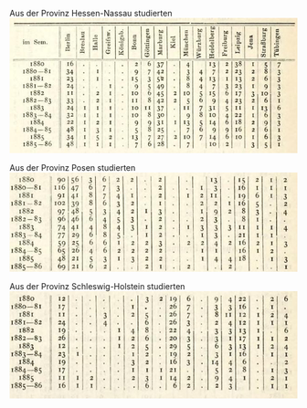 Aus der Provinz Hessen-Nassau studierten
![bsb11577000_336_conf_1.00_img-0.jpeg](bsb11577000_336_conf_1.00_img-0.jpeg)

Aus der Provinz Posen studierten
![bsb11577000_336_conf_1.00_img-1.jpeg](bsb11577000_336_conf_1.00_img-1.jpeg)

Aus der Provinz Schleswig-Holstein studierten
![bsb11577000_336_conf_1.00_img-2.jpeg](bsb11577000_336_conf_1.00_img-2.jpeg)
